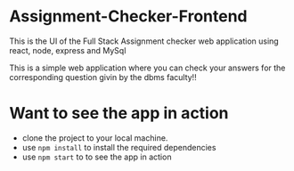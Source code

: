 # Assignment-Checker-Frontend

This is the UI of the Full Stack Assignment checker web application using react, node, express and MySql

This is a simple web application where you can check your answers for the corresponding question givin by the dbms faculty!!

# Want to see the app in action
- clone the project to your local machine.
- use  `npm install` to install the required dependencies
- use  `npm start` to to see the app in action
